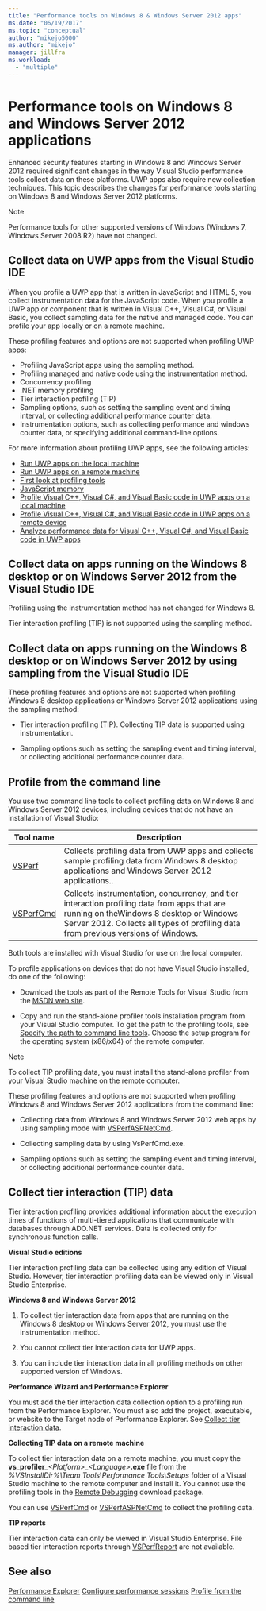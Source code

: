 ```yaml
---
title: "Performance tools on Windows 8 & Windows Server 2012 apps"
ms.date: "06/19/2017"
ms.topic: "conceptual"
author: "mikejo5000"
ms.author: "mikejo"
manager: jillfra
ms.workload:
  - "multiple"
---
```

# Performance tools on Windows 8 and Windows Server 2012 applications

Enhanced security features starting in Windows 8 and Windows Server 2012 required significant changes in the way Visual Studio performance tools collect data on these platforms. UWP apps also require new collection techniques. This topic describes the changes for performance tools starting on Windows 8 and Windows Server 2012 platforms.

> [!NOTE]
> Performance tools for other supported versions of Windows (Windows 7, Windows Server 2008 R2) have not changed.

## Collect data on UWP apps from the Visual Studio IDE

When you profile a UWP app that is written in JavaScript and HTML 5, you collect instrumentation data for the JavaScript code. When you profile a UWP app or component that is written in Visual C++, Visual C#, or Visual Basic, you collect sampling data for the native and managed code. You can profile your app locally or on a remote machine.

These profiling features and options are not supported when profiling UWP apps:

- Profiling JavaScript apps using the sampling method.
- Profiling managed and native code using the instrumentation method.
- Concurrency profiling
- .NET memory profiling
- Tier interaction profiling (TIP)
- Sampling options, such as setting the sampling event and timing interval, or collecting additional performance counter data.
- Instrumentation options, such as collecting performance and windows counter data, or specifying additional command-line options.

For more information about profiling UWP apps, see the following articles:

- [Run UWP apps on the local machine](/visualstudio/debugger/start-a-debugging-session-for-a-store-app-in-visual-studio-vb-csharp-cpp-and-xaml)
- [Run UWP apps on a remote machine](../debugger/run-windows-store-apps-on-a-remote-machine.md)
- [First look at profiling tools](profiling-feature-tour.md)
- [JavaScript memory](../profiling/javascript-memory.md)
- [Profile Visual C++, Visual C#, and Visual Basic code in UWP apps on a local machine](https://msdn.microsoft.com/2d0c939e-0bac-48c5-b727-46f6c6113060)
- [Profile Visual C++, Visual C#, and Visual Basic code in UWP apps on a remote device](https://msdn.microsoft.com/b932a2be-11b0-40fd-b996-75c6b6a79d22)
- [Analyze performance data for Visual C++, Visual C#, and Visual Basic code in UWP apps](https://msdn.microsoft.com/5de4a413-d924-425f-afc4-e1ecfb0fca18)

## Collect data on apps running on the Windows 8 desktop or on Windows Server 2012 from the Visual Studio IDE

Profiling using the instrumentation method has not changed for Windows 8.

Tier interaction profiling (TIP) is not supported using the sampling method.

## Collect data on apps running on the Windows 8 desktop or on Windows Server 2012 by using sampling from the Visual Studio IDE

These profiling features and options are not supported when profiling Windows 8 desktop applications or Windows Server 2012 applications using the sampling method:

- Tier interaction profiling (TIP). Collecting TIP data is supported using instrumentation.

- Sampling options such as setting the sampling event and timing interval, or collecting additional performance counter data.

## Profile from the command line

You use two command line tools to collect profiling data on Windows 8 and Windows Server 2012 devices, including devices that do not have an installation of Visual Studio:

|Tool name|Description|
|---------------|-----------------|
|[VSPerf](../profiling/vsperf.md)|Collects profiling data from UWP apps and collects sample profiling data from Windows 8 desktop applications and Windows Server 2012 applications..|
|[VSPerfCmd](../profiling/vsperfcmd.md)|Collects instrumentation, concurrency, and tier interaction profiling data from apps that are running on theWindows 8 desktop or Windows Server 2012. Collects all types of profiling data from previous versions of Windows.|

Both tools are installed with Visual Studio for use on the local computer.

To profile applications on devices that do not have Visual Studio installed, do one of the following:

- Download the tools as part of the Remote Tools for Visual Studio from the [MSDN web site](http://go.microsoft.com/fwlink/?LinkID=219549).

- Copy and run the stand-alone profiler tools installation program from your Visual Studio computer. To get the path to the profiling tools, see [Specify the path to command line tools](../profiling/specifying-the-path-to-profiling-tools-command-line-tools.md). Choose the setup program for the operating system (x86/x64) of the remote computer.

> [!NOTE]
> To collect TIP profiling data, you must install the stand-alone profiler from your Visual Studio machine on the remote computer.

These profiling features and options are not supported when profiling Windows 8 and Windows Server 2012 applications from the command line:

- Collecting data from Windows 8 and Windows Server 2012 web apps by using sampling mode with [VSPerfASPNetCmd](../profiling/vsperfaspnetcmd.md).

- Collecting sampling data by using VsPerfCmd.exe.

- Sampling options such as setting the sampling event and timing interval, or collecting additional performance counter data.

## Collect tier interaction (TIP) data

Tier interaction profiling provides additional information about the execution times of functions of multi-tiered applications that communicate with databases through ADO.NET services. Data is collected only for synchronous function calls.

**Visual Studio editions**

Tier interaction profiling data can be collected using any edition of Visual Studio. However, tier interaction profiling data can be viewed only in Visual Studio Enterprise.

**Windows 8 and Windows Server 2012**

1. To collect tier interaction data from apps that are running on the Windows 8 desktop or Windows Server 2012, you must use the instrumentation method.

2. You cannot collect tier interaction data for UWP apps.

3. You can include tier interaction data in all profiling methods on other supported version of Windows.

**Performance Wizard and Performance Explorer**

You must add the tier interaction data collection option to a profiling run from the Performance Explorer. You must also add the project, executable, or website to the Target node of Performance Explorer. See [Collect tier interaction data](../profiling/collecting-tier-interaction-data.md).

**Collecting TIP data on a remote machine**

To collect tier interaction data on a remote machine, you must copy the **vs\_profiler\_**_\<Platform>_**\_**_\<Language>_**.exe** file from the *%VSInstallDir%\Team Tools\Performance Tools\Setups* folder of a Visual Studio machine to the remote computer and install it. You cannot use the profiling tools in the [Remote Debugging](../debugger/remote-debugging.md) download package.

You can use [VSPerfCmd](../profiling/vsperfcmd.md) or [VSPerfASPNetCmd](../profiling/vsperfaspnetcmd.md) to collect the profiling data.

**TIP reports**

Tier interaction data can only be viewed in Visual Studio Enterprise. File based tier interaction reports through [VSPerfReport](../profiling/vsperfreport.md) are not available.

## See also

[Performance Explorer](../profiling/performance-explorer.md)
[Configure performance sessions](../profiling/configuring-performance-sessions.md)
[Profile from the command line](../profiling/using-the-profiling-tools-from-the-command-line.md)